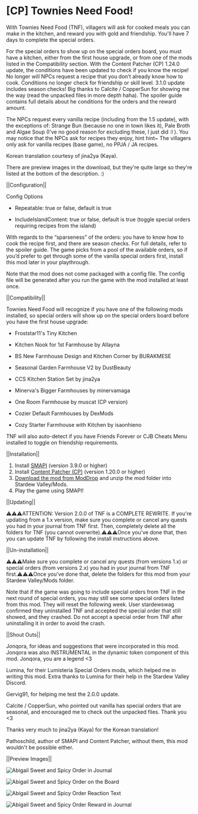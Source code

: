# [CP] Townies Need Food!

With Townies Need Food (TNF), villagers will ask for cooked meals you can make in the kitchen, and reward you with gold and friendship. You'll have 7 days to complete the special orders.

For the special orders to show up on the special orders board, you must have a kitchen, either from the first house upgrade, or from one of the mods listed in the Compatibility section. With the Content Patcher (CP) 1.24.0 update, the conditions have been updated to check if you know the recipe! No longer will NPCs request a recipe that you don’t already know how to cook. Conditions no longer check for friendship or skill level. 3.1.0 update includes season checks! Big thanks to Calcite / CopperSun for showing me the way (read the unpacked files in more depth haha). The spoiler guide contains full details about he conditions for the orders and the reward amount.

The NPCs request every vanilla recipe (including from the 1.5 update), with the exceptions of: Strange Bun (because no one in town likes it), Pale Broth and Algae Soup (I've no good reason for excluding these, I just did :I ). You may notice that the NPCs ask for recipes they enjoy, hint hint~ The villagers only ask for vanilla recipes (base game), no PPJA / JA recipes.

Korean translation courtesy of jina2ya (Kaya).

There are preview images in the download, but they're quite large so they're listed at the bottom of the description. :)

||Configuration||

Config Options
* Repeatable: true or false, default is true

* IncludeIslandContent: true or false, default is true (toggle special orders requiring recipes from the island)

With regards to the “sparseness” of the orders: you have to know how to cook the recipe first, and there are season checks. For full details, refer to the spoiler guide. The game picks from a pool of the available orders, so if you’d prefer to get through some of the vanilla special orders first, install this mod later in your playthrough.

Note that the mod does not come packaged with a config file. The config file will be generated after you run the game with the mod installed at least once.

||Compatibility||

Townies Need Food will recognize if you have one of the following mods installed, so special orders will show up on the special orders board before you have the first house upgrade:

* Froststar11's Tiny Kitchen

* Kitchen Nook for 1st Farmhouse by Allayna

* BS New Farmhouse Design and Kitchen Corner by BURAKMESE

* Seasonal Garden Farmhouse V2 by DustBeauty

* CCS Kitchen Station Set by jina2ya

* Minerva's Bigger Farmhouses by minervamaga

* One Room Farmhouse by muscat (CP version)

* Cozier Default Farmhouses by DexMods

* Cozy Starter Farmhouse with Kitchen by isaonhieno

TNF will also auto-detect if you have Friends Forever or CJB Cheats Menu installed to toggle on friendship requirements.

||Installation||

1. Install <a href="https://smapi.io/">SMAPI</a> (version 3.9.0 or higher)
2. Install <a href="https://www.nexusmods.com/stardewvalley/mods/1915">Content Patcher (CP)</a>  (version 1.20.0 or higher)
3. <a href="https://www.moddrop.com/stardew-valley/mods/1032940-townies-need-food">Download the mod from ModDrop</a> and unzip the mod folder into Stardew Valley/Mods.
4. Play the game using SMAPI!


||Updating||

⚠️⚠️⚠️ATTENTION: Version 2.0.0 of TNF is a COMPLETE REWRITE. If you're updating from a 1.x version, make sure you complete or cancel any quests you had in your journal from TNF first. Then, completely delete all the folders for TNF (you cannot overwrite).⚠️⚠️⚠️Once you've done that, then you can update TNF by following the install instructions above.


||Un-installation||

⚠️⚠️⚠️Make sure you complete or cancel any quests (from versions 1.x) or special orders (from versions 2.x) you had in your journal from TNF first.⚠️⚠️⚠️Once you've done that, delete the folders for this mod from your Stardew Valley/Mods folder.

Note that if the game was going to include special orders from TNF in the next round of special orders, you may still see some special orders listed from this mod. They will reset the following week. User stardewswag confirmed they uninstalled TNF and accepted the special order that still showed, and they crashed. Do not accept a special order from TNF after uninstalling it in order to avoid the crash.

||Shout Outs||

Jonqora, for ideas and suggestions that were incorporated in this mod. Jonqora was also INSTRUMENTAL in the dynamic token component of this mod. Jonqora, you are a legend <3

Lumina, for their Lumisteria Special Orders mods, which helped me in writing this mod. Extra thanks to Lumina for their help in the Stardew Valley Discord.

Gervig91, for helping me test the 2.0.0 update.

Calcite / CopperSun, who pointed out vanilla has special orders that are seasonal, and encouraged me to check out the unpacked files. Thank you <3

Thanks very much to jina2ya (Kaya) for the Korean translation!

Pathoschild, author of SMAPI and Content Patcher, without them, this mod wouldn't be possible either.

||Preview Images||

![Abigail Sweet and Spicy Order in Journal](Preview%20Images/Abigail%20Sweet%20and%20Spicy%20Order%20in%20Journal.png)

![Abigail Sweet and Spicy Order on the Board](Preview%20Images/Abigail%20Sweet%20and%20Spicy%20Order%20on%20the%20Board.png)

![Abigail Sweet and Spicy Order Reaction Text](Preview%20Images/Abigail%20Sweet%20and%20Spicy%20Order%20Reaction%20Text.png)

![Abigail Sweet and Spicy Order Reward in Journal](Preview%20Images/Abigail%20Sweet%20and%20Spicy%20Order%20Reward%20in%20Journal.png)
